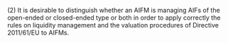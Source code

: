 (2) It is desirable to distinguish whether an AIFM is managing AIFs of the open-ended or closed-ended type or both in order to apply correctly the rules on liquidity management and the valuation procedures of Directive 2011/61/EU to AIFMs.